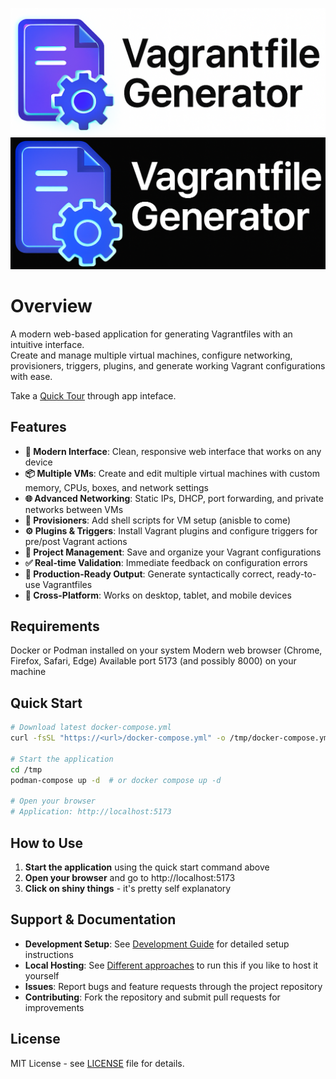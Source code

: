 ![logo](./docs/pics/logo_light.png#gh-light-mode-only)
![logo](./docs/pics/logo_dark.png#gh-dark-mode-only)
# Overview

A modern web-based application for generating Vagrantfiles with an intuitive interface.  
Create and manage multiple virtual machines, configure networking, provisioners, triggers, plugins, and generate working Vagrant configurations with ease.  

Take a [Quick Tour](./docs/APP_OVERVIEW.md) through app inteface.

## Features

- **🚀 Modern Interface**: Clean, responsive web interface that works on any device
- **📦 Multiple VMs**: Create and edit multiple virtual machines with custom memory, CPUs, boxes, and network settings
- **🌐 Advanced Networking**: Static IPs, DHCP, port forwarding, and private networks between VMs
- **🔧 Provisioners**: Add shell scripts for VM setup (anisble to come)
- **⚙️ Plugins & Triggers**: Install Vagrant plugins and configure triggers for pre/post Vagrant actions
- **💾 Project Management**: Save and organize your Vagrant configurations
- **✅ Real-time Validation**: Immediate feedback on configuration errors
- **📝 Production-Ready Output**: Generate syntactically correct, ready-to-use Vagrantfiles
- **📱 Cross-Platform**: Works on desktop, tablet, and mobile devices

## Requirements
Docker or Podman installed on your system
Modern web browser (Chrome, Firefox, Safari, Edge)
Available port 5173 (and possibly 8000) on your machine

## Quick Start

```bash
# Download latest docker-compose.yml
curl -fsSL "https://<url>/docker-compose.yml" -o /tmp/docker-compose.yml

# Start the application
cd /tmp
podman-compose up -d  # or docker compose up -d

# Open your browser
# Application: http://localhost:5173
```

## How to Use

1. **Start the application** using the quick start command above
2. **Open your browser** and go to http://localhost:5173
3. **Click on shiny things** - it's pretty self explanatory

## Support & Documentation

- **Development Setup**: See [Development Guide](DEVELOPMENT.md) for detailed setup instructions
- **Local Hosting**: See [Different approaches](./docs/ENVIRONMENTS.md) to run this if you like to host it yourself
- **Issues**: Report bugs and feature requests through the project repository
- **Contributing**: Fork the repository and submit pull requests for improvements

## License

MIT License - see [LICENSE](LICENSE) file for details.
